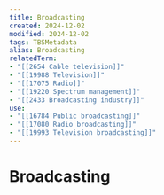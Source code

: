 ```yaml
---
title: Broadcasting
created: 2024-12-02
modified: 2024-12-02
tags: TBSMetadata
alias: Broadcasting
relatedTerm:
- "[[2654 Cable television]]"
- "[[19988 Television]]"
- "[[17075 Radio]]"
- "[[19220 Spectrum management]]"
- "[[2433 Broadcasting industry]]"
use:
- "[[16784 Public broadcasting]]"
- "[[17080 Radio broadcasting]]"
- "[[19993 Television broadcasting]]"
---
```

# Broadcasting
